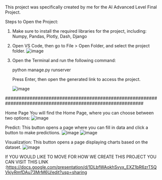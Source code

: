 This project was specifically created by me for the AI Advanced Level Final Project.

Steps to Open the Project:

1. Make sure to install the required libraries for the project, including:
Numpy, Pandas, Plotly, Dash, Django

2. Open VS Code, then go to File > Open Folder, and select the project folder.
![image](https://github.com/user-attachments/assets/ef4b9e09-dfaf-421c-b821-18f0f837adab)

4. Open the Terminal and run the following command:
   
      python manage.py runserver

   
      Press Enter, then open the generated link to access the project.

   
      ![image](https://github.com/user-attachments/assets/63a1712b-0519-4f02-afd8-382de3548fa2)

###########################################################################################################

Home Page
You will find the Home Page, where you can choose between two options:
![image](https://github.com/user-attachments/assets/b17264b2-2c86-46cf-b9da-92943d787f53)

  Predict: This button opens a page where you can fill in data and click a button to make predictions.
  ![image](https://github.com/user-attachments/assets/18827eba-17f5-4c2e-91c2-bd9f4080f2e0)
  ![image](https://github.com/user-attachments/assets/14c3ccfd-de5e-4793-b359-71387b0da1e4)
  
  Visualization: This button opens a page displaying charts based on the dataset.
  ![image](https://github.com/user-attachments/assets/7ba9a529-c52f-40e2-b41e-3f3b98ad1d6f)

If YOU WOULD LIKE TO MOVE FOR HOW WE CREATE THIS PROJECT YOU CAN VISIT THIS LINK :https://docs.google.com/presentation/d/1DLbfWAokhSvyx_EXZ1bR6zrT5QVkjyRmfDAu73MrM6U/edit?usp=sharing 
